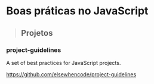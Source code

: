 # Boas práticas no JavaScript

> ## **Projetos**

### project-guidelines

A set of best practices for JavaScript projects.

<!-- markdown-link-check-disable-next-line -->
https://github.com/elsewhencode/project-guidelines
